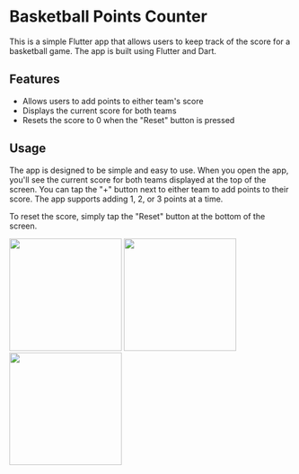 # Basketball Points Counter

This is a simple Flutter app that allows users to keep track of the score for a basketball game. The app is built using Flutter and Dart.

## Features

* Allows users to add points to either team's score
* Displays the current score for both teams
* Resets the score to 0 when the "Reset" button is pressed

## Usage

The app is designed to be simple and easy to use. When you open the app, you'll see the current score for both teams displayed at the top of the screen. You can tap the "+" button next to either team to add points to their score. The app supports adding 1, 2, or 3 points at a time.

To reset the score, simply tap the "Reset" button at the bottom of the screen.

<dev> 
<img src = https://github.com/hayam-tarek/basketball_points_counter/assets/125991048/bc8dab46-00d5-45a6-b133-4be3d78d9d6e width = 200>
<img src = https://github.com/hayam-tarek/basketball_points_counter/assets/125991048/ac25ac4e-3313-455d-aa1a-688aa154fb70 width = 200>
<img src = https://github.com/hayam-tarek/basketball_points_counter/assets/125991048/be350a98-acdd-4752-897a-d3c05a0ada3f width = 200>
</dev>
